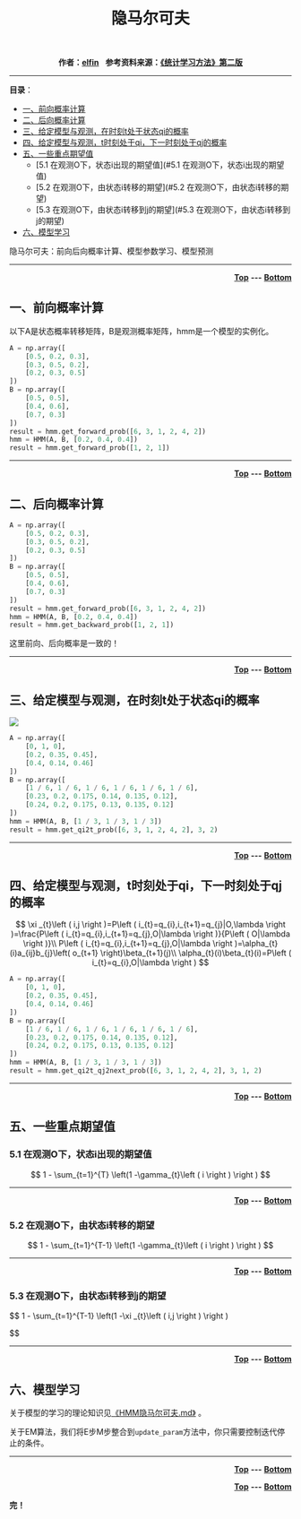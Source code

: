 <p>
    <center><h1>隐马尔可夫</h1></center>
	<br />
    <p name="top" id="top" align="center">
        <b>作者：</b><b><a href="https://www.cnblogs.com/dan-baishucaizi/">elfin</a></b>&nbsp;&nbsp;
        <b>参考资料来源：<a href="">《统计学习方法》第二版</a></b>
	</p>
</p>

---

**目录**：

* [一、前向概率计算](#一、前向概率计算)
* [二、后向概率计算](#二、后向概率计算)
* [三、给定模型与观测，在时刻t处于状态qi的概率](#三、给定模型与观测，在时刻t处于状态qi的概率)
* [四、给定模型与观测，t时刻处于qi，下一时刻处于qj的概率](#四、给定模型与观测，t时刻处于qi，下一时刻处于qj的概率)
* [五、一些重点期望值](#五、一些重点期望值)
    * [5.1 在观测O下，状态i出现的期望值](#5.1 在观测O下，状态i出现的期望值)
    * [5.2 在观测O下，由状态i转移的期望](#5.2 在观测O下，由状态i转移的期望)
    * [5.3 在观测O下，由状态i转移到j的期望](#5.3 在观测O下，由状态i转移到j的期望)
* [六、模型学习](#六、模型学习)



隐马尔可夫：前向后向概率计算、模型参数学习、模型预测

---

<p align="right">
    <b><a href="#top">Top</a></b>&nbsp;<b>---</b>&nbsp;<b><a href="#bottom">Bottom</a></b>
</p>



## 一、前向概率计算

以下A是状态概率转移矩阵，B是观测概率矩阵，hmm是一个模型的实例化。

```python
A = np.array([
    [0.5, 0.2, 0.3],
    [0.3, 0.5, 0.2],
    [0.2, 0.3, 0.5]
])
B = np.array([
    [0.5, 0.5],
    [0.4, 0.6],
    [0.7, 0.3]
])
result = hmm.get_forward_prob([6, 3, 1, 2, 4, 2])
hmm = HMM(A, B, [0.2, 0.4, 0.4])
result = hmm.get_forward_prob([1, 2, 1])
```

---

<p align="right">
    <b><a href="#top">Top</a></b>&nbsp;<b>---</b>&nbsp;<b><a href="#bottom">Bottom</a></b>
</p>



## 二、后向概率计算

```python
A = np.array([
    [0.5, 0.2, 0.3],
    [0.3, 0.5, 0.2],
    [0.2, 0.3, 0.5]
])
B = np.array([
    [0.5, 0.5],
    [0.4, 0.6],
    [0.7, 0.3]
])
result = hmm.get_forward_prob([6, 3, 1, 2, 4, 2])
hmm = HMM(A, B, [0.2, 0.4, 0.4])
result = hmm.get_backward_prob([1, 2, 1])
```

这里前向、后向概率是一致的！

---

<p align="right">
    <b><a href="#top">Top</a></b>&nbsp;<b>---</b>&nbsp;<b><a href="#bottom">Bottom</a></b>
</p>

## 三、给定模型与观测，在时刻t处于状态qi的概率

<img src="http://latex.codecogs.com/gif.latex?\gamma_{t}\left ( i \right )=\frac{\alpha_{t}(i)\beta_{t}(i)}{\sum_{j=1}^{N}\alpha_{t}(j)\beta_{t}(j)}">




```python
A = np.array([
    [0, 1, 0],
    [0.2, 0.35, 0.45],
    [0.4, 0.14, 0.46]
])
B = np.array([
    [1 / 6, 1 / 6, 1 / 6, 1 / 6, 1 / 6, 1 / 6],
    [0.23, 0.2, 0.175, 0.14, 0.135, 0.12],
    [0.24, 0.2, 0.175, 0.13, 0.135, 0.12]
])
hmm = HMM(A, B, [1 / 3, 1 / 3, 1 / 3])
result = hmm.get_qi2t_prob([6, 3, 1, 2, 4, 2], 3, 2)
```



---

<p align="right">
    <b><a href="#top">Top</a></b>&nbsp;<b>---</b>&nbsp;<b><a href="#bottom">Bottom</a></b>
</p>



## 四、给定模型与观测，t时刻处于qi，下一时刻处于qj的概率

$$
\xi _{t}\left ( i,j \right )=P\left ( i_{t}=q_{i},i_{t+1}=q_{j}|O,\lambda  \right )=\frac{P\left ( i_{t}=q_{i},i_{t+1}=q_{j},O|\lambda  \right )}{P\left ( O|\lambda  \right )}\\
P\left ( i_{t}=q_{i},i_{t+1}=q_{j},O|\lambda  \right )=\alpha_{t}(i)a_{ij}b_{j}\left( o_{t+1} \right)\beta_{t+1}(j)\\
\alpha_{t}(i)\beta_{t}(i)=P\left ( i_{t}=q_{i},O|\lambda  \right )
$$



```python
A = np.array([
    [0, 1, 0],
    [0.2, 0.35, 0.45],
    [0.4, 0.14, 0.46]
])
B = np.array([
    [1 / 6, 1 / 6, 1 / 6, 1 / 6, 1 / 6, 1 / 6],
    [0.23, 0.2, 0.175, 0.14, 0.135, 0.12],
    [0.24, 0.2, 0.175, 0.13, 0.135, 0.12]
])
hmm = HMM(A, B, [1 / 3, 1 / 3, 1 / 3])
result = hmm.get_qi2t_qj2next_prob([6, 3, 1, 2, 4, 2], 3, 1, 2)
```



---

<p align="right">
    <b><a href="#top">Top</a></b>&nbsp;<b>---</b>&nbsp;<b><a href="#bottom">Bottom</a></b>
</p>



## 五、一些重点期望值

### 5.1 在观测O下，状态i出现的期望值

$$
1 - \sum_{t=1}^{T} \left(1 -\gamma_{t}\left ( i \right ) \right )
$$



---

<p align="right">
    <b><a href="#top">Top</a></b>&nbsp;<b>---</b>&nbsp;<b><a href="#bottom">Bottom</a></b>
</p>

### 5.2 在观测O下，由状态i转移的期望

$$
1 - \sum_{t=1}^{T-1} \left(1 -\gamma_{t}\left ( i \right ) \right )
$$



---

<p align="right">
    <b><a href="#top">Top</a></b>&nbsp;<b>---</b>&nbsp;<b><a href="#bottom">Bottom</a></b>
</p>

### 5.3 在观测O下，由状态i转移到j的期望

$$
1 - \sum_{t=1}^{T-1} \left(1 -\xi _{t}\left ( i,j \right ) \right )

$$



---

<p align="right">
    <b><a href="#top">Top</a></b>&nbsp;<b>---</b>&nbsp;<b><a href="#bottom">Bottom</a></b>
</p>



## 六、模型学习

关于模型的学习的理论知识见[《HMM隐马尔可夫.md》](HMM隐马尔可夫.md) 。

关于EM算法，我们将E步M步整合到`update_param`方法中，你只需要控制迭代停止的条件。







---

<p align="right">
    <b><a href="#top">Top</a></b>&nbsp;<b>---</b>&nbsp;<b><a href="#bottom">Bottom</a></b>
</p>

<p align="right">
    <b><a href="#top">Top</a></b>&nbsp;<b>---</b>&nbsp;<b><a href="#bottom">Bottom</a></b>
</p>
<p id="bottom" name="bottom">
	<b>完！</b>
</p>
